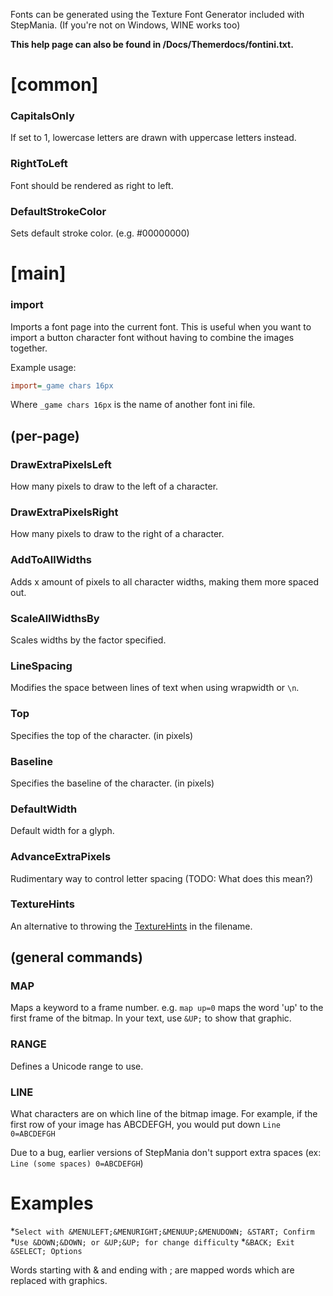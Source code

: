 Fonts can be generated using the Texture Font Generator included with StepMania. (If you're not on Windows, WINE works too)

**This help page can also be found in /Docs/Themerdocs/fontini.txt.**

# [common]
### CapitalsOnly
If set to 1, lowercase letters are drawn with uppercase letters instead.
### RightToLeft
Font should be rendered as right to left.
### DefaultStrokeColor
Sets default stroke color. (e.g. #00000000)

# [main]
### import
Imports a font page into the current font. This is useful when you want to import a button character font without having to combine the images together.

Example usage:
```ini
import=_game chars 16px
```
Where `_game chars 16px` is the name of another font ini file.


## (per-page)
### DrawExtraPixelsLeft
How many pixels to draw to the left of a character.
### DrawExtraPixelsRight
How many pixels to draw to the right of a character.
### AddToAllWidths
Adds x amount of pixels to all character widths, making them more spaced out.
### ScaleAllWidthsBy
Scales widths by the factor specified.
### LineSpacing
Modifies the space between lines of text when using wrapwidth or `\n`.
### Top
Specifies the top of the character. (in pixels)
### Baseline
Specifies the baseline of the character. (in pixels)
### DefaultWidth
Default width for a glyph.
### AdvanceExtraPixels
Rudimentary way to control letter spacing (TODO: What does this mean?)
### TextureHints
An alternative to throwing the [TextureHints](https://github.com/stepmania/stepmania/wiki/Theming#image-hints) in the filename.

## (general commands)
### MAP
Maps a keyword to a frame number. e.g. `map up=0` maps the word 'up' to the first frame of the bitmap. In your text, use `&UP;` to show that graphic.
### RANGE
Defines a Unicode range to use.
### LINE
What characters are on which line of the bitmap image. For example, if the first row of your image has ABCDEFGH, you would put down `Line 0=ABCDEFGH`

Due to a bug, earlier versions of StepMania don't support extra spaces (ex: `Line (some spaces) 0=ABCDEFGH`)

# Examples
*`Select with &MENULEFT;&MENURIGHT;&MENUUP;&MENUDOWN; &START; Confirm`
*`Use &DOWN;&DOWN; or &UP;&UP; for change difficulty`
*`&BACK; Exit &SELECT; Options`

Words starting with & and ending with ; are mapped words which are replaced with graphics.